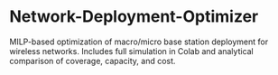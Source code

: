 # Network-Deployment-Optimizer
MILP-based optimization of macro/micro base station deployment for wireless networks. Includes full simulation in Colab and analytical comparison of coverage, capacity, and cost.
